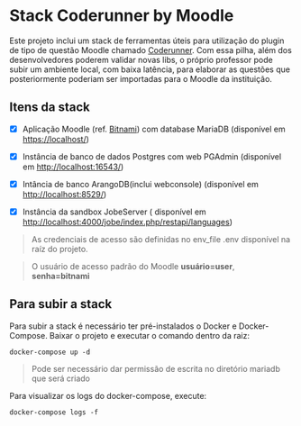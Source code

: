 # Stack Coderunner by Moodle
Este projeto inclui um stack de ferramentas úteis para utilização do plugin de tipo de questão Moodle chamado 
[Coderunner](https://moodle.org/plugins/qtype_coderunner). Com essa pilha, além dos desenvolvedores poderem validar novas libs, o próprio professor pode subir um ambiente local, com baixa latência, para elaborar as questões que posteriormente poderiam ser importadas para o Moodle da instituição.

## Itens da stack
- [x] Aplicação Moodle (ref. [Bitnami](https://hub.docker.com/r/bitnami/moodle/)) com database MariaDB (disponível em [https://localhost/](https://localhost/))
- [x] Instância de banco de dados Postgres com web PGAdmin (disponível em [http://localhost:16543/](http://localhost:16543/))
- [x] Intância de banco ArangoDB(inclui webconsole) (disponível em [http://localhost:8529/](http://localhost:8529/))
- [x] Instância da sandbox JobeServer ( disponível em [http://localhost:4000/jobe/index.php/restapi/languages](http://localhost:4000/jobe/index.php/restapi/languages))


> As credenciais de acesso são definidas no env_file .env disponível na raíz do projeto.

> O usuário de acesso padrão do Moodle **usuário=user**, **senha=bitnami**

## Para subir a stack
Para subir a stack é necessário ter pré-instalados o Docker e Docker-Compose. Baixar o projeto e executar o comando dentro da raiz:

```shell
docker-compose up -d
```
> Pode ser necessário dar permissão de escrita no diretório mariadb que será criado

Para visualizar os logs do docker-compose, execute:
```shell
docker-compose logs -f
```